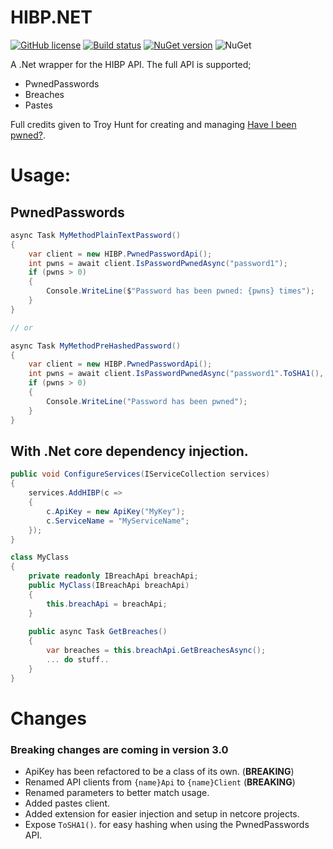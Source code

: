 # HIBP.NET
[![GitHub license](https://img.shields.io/github/license/VisualBean/HIBP.NET.svg)](https://github.com/VisualBean/HIBP.NET/blob/master/LICENSE) [![Build status](https://ci.appveyor.com/api/projects/status/6hhatdf7gw60thgn?svg=true)](https://ci.appveyor.com/project/alexintime/hibp-net) [![NuGet version](https://badge.fury.io/nu/HIBP.NET.svg)](https://badge.fury.io/nu/HIBP.NET)
![NuGet](https://img.shields.io/nuget/dt/HIBP.NET.svg)


A .Net wrapper for the HIBP API.
The full API is supported;
 * PwnedPasswords
 * Breaches
 * Pastes


Full credits given to Troy Hunt for creating and managing [Have I been pwned?](https://haveibeenpwned.com).

Usage:
===
## PwnedPasswords
```csharp 
async Task MyMethodPlainTextPassword()
{
    var client = new HIBP.PwnedPasswordApi();
    int pwns = await client.IsPasswordPwnedAsync("password1");
    if (pwns > 0)
    {
        Console.WriteLine($"Password has been pwned: {pwns} times");
    }
}

// or

async Task MyMethodPreHashedPassword()
{
    var client = new HIBP.PwnedPasswordApi();
    int pwns = await client.IsPasswordPwnedAsync("password1".ToSHA1(), isHash: true);
    if (pwns > 0)
    {
        Console.WriteLine("Password has been pwned");
    }
}

```

## With .Net core dependency injection.
```csharp
public void ConfigureServices(IServiceCollection services)
{
    services.AddHIBP(c =>
    {
        c.ApiKey = new ApiKey("MyKey");
        c.ServiceName = "MyServiceName";
    });
}

class MyClass
{
    private readonly IBreachApi breachApi;
    public MyClass(IBreachApi breachApi)
    {
        this.breachApi = breachApi;
    }
    
    public async Task GetBreaches()
    {
        var breaches = this.breachApi.GetBreachesAsync();
        ... do stuff..
    }
}
```


Changes
===
### Breaking changes are coming in version 3.0
 * ApiKey has been refactored to be a class of its own. (**BREAKING**)
 * Renamed API clients from `{name}Api` to `{name}Client` (**BREAKING**)
 * Renamed parameters to better match usage.
 * Added pastes client. 
 * Added extension for easier injection and setup in netcore projects.
 * Expose `ToSHA1()`. for easy hashing when using the PwnedPasswords API.

